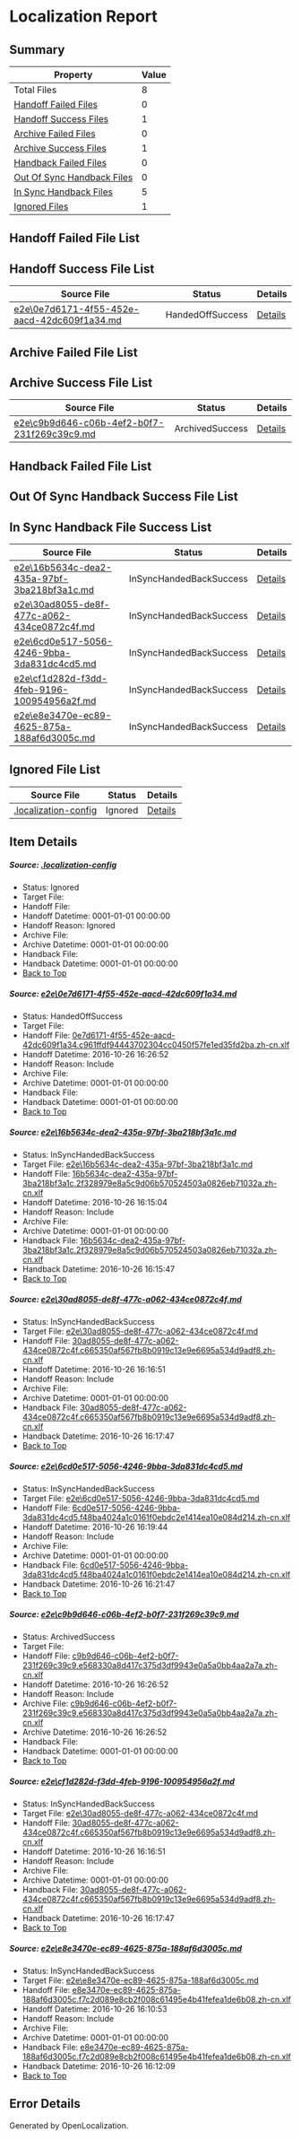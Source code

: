 # <a name='report-top'></a> Localization Report

## Summary
 Property | Value 
 -------- | ----- 
 Total Files | 8
[ Handoff Failed Files ](#handoff-failed-list)| 0
[ Handoff Success Files ](#handoff-success-list)| 1
[ Archive Failed Files ](#archive-failed-list)| 0
[ Archive Success Files ](#archive-success-list)| 1
[ Handback Failed Files ](#handback-failed-list)| 0
[ Out Of Sync Handback Files ](#outofsync-handback-success-list)| 0
[ In Sync Handback Files ](#insync-handback-success-list)| 5
[ Ignored Files ](#ignored-list)| 1

## <a name='handoff-failed-list'></a> Handoff Failed File List

## <a name='handoff-success-list'></a> Handoff Success File List
 Source File | Status | Details 
 ----------- | ------ | ------- 
 [e2e\0e7d6171-4f55-452e-aacd-42dc609f1a34.md](https://github.com/OpenLocalizationTestOrg/ol-test0/blob/23888d623ae2cd9ac2dce24aa2c5bd8f66d1ba70/e2e/0e7d6171-4f55-452e-aacd-42dc609f1a34.md) | HandedOffSuccess | [Details](#2a5d9741ff514cf1b55b0849fd7ac6ae58d422a71)

## <a name='archive-failed-list'></a> Archive Failed File List

## <a name='archive-success-list'></a> Archive Success File List
 Source File | Status | Details 
 ----------- | ------ | ------- 
 [e2e\c9b9d646-c06b-4ef2-b0f7-231f269c39c9.md](https://github.com/OpenLocalizationTestOrg/ol-test0/blob/e699ece93112fa49525e5349b44c65e765df4915/e2e/c9b9d646-c06b-4ef2-b0f7-231f269c39c9.md) | ArchivedSuccess | [Details](#35cd5d72fa79a63e74f0589c22a4678f21a523075)

## <a name='handback-failed-list'></a> Handback Failed File List

## <a name='outofsync-handback-success-list'></a> Out Of Sync Handback Success File List

## <a name='insync-handback-success-list'></a> In Sync Handback File Success List
 Source File | Status | Details 
 ----------- | ------ | ------- 
 [e2e\16b5634c-dea2-435a-97bf-3ba218bf3a1c.md](https://github.com/OpenLocalizationTestOrg/ol-test0/blob/9cccc96528b21ef6e967e2ac35c8280929934e1b/e2e/16b5634c-dea2-435a-97bf-3ba218bf3a1c.md) | InSyncHandedBackSuccess | [Details](#168037a8ec7f29187dfd80dc6b8d46a61cfd8b382)
 [e2e\30ad8055-de8f-477c-a062-434ce0872c4f.md](https://github.com/OpenLocalizationTestOrg/ol-test0/blob/e869364b5666b34a32719fd1cda52d931ad6d634/e2e/30ad8055-de8f-477c-a062-434ce0872c4f.md) | InSyncHandedBackSuccess | [Details](#0ef6de4dbfe60e9491d0493eb5afbf44fde560b23)
 [e2e\6cd0e517-5056-4246-9bba-3da831dc4cd5.md](https://github.com/OpenLocalizationTestOrg/ol-test0/blob/cf32f56953af258923f8744a423dff41d7ad2eb1/e2e/6cd0e517-5056-4246-9bba-3da831dc4cd5.md) | InSyncHandedBackSuccess | [Details](#b69e8e77ba36fcfc65a06beb17ee2a6fa707c1a74)
 [e2e\cf1d282d-f3dd-4feb-9196-100954956a2f.md](https://github.com/OpenLocalizationTestOrg/ol-test0/blob/23888d623ae2cd9ac2dce24aa2c5bd8f66d1ba70/e2e/cf1d282d-f3dd-4feb-9196-100954956a2f.md) | InSyncHandedBackSuccess | [Details](#0ef6de4dbfe60e9491d0493eb5afbf44fde560b26)
 [e2e\e8e3470e-ec89-4625-875a-188af6d3005c.md](https://github.com/OpenLocalizationTestOrg/ol-test0/blob/e45e4a9780a93c0373bcbbb11501e30d8eb10662/e2e/e8e3470e-ec89-4625-875a-188af6d3005c.md) | InSyncHandedBackSuccess | [Details](#5bd2ba881633f09bb8d771e97b6f4e8c9f882c487)

## <a name='ignored-list'></a> Ignored File List
 Source File | Status | Details 
 ----------- | ------ | ------- 
 [.localization-config](https://github.com/OpenLocalizationTestOrg/ol-test0/blob/23888d623ae2cd9ac2dce24aa2c5bd8f66d1ba70/.localization-config) | Ignored | [Details](#c268a05ecaa7ec85942ed632c29928ee5bd6da8d0)

## Item Details
##### <a name='c268a05ecaa7ec85942ed632c29928ee5bd6da8d0'></a> Source: [.localization-config](https://github.com/OpenLocalizationTestOrg/ol-test0/blob/23888d623ae2cd9ac2dce24aa2c5bd8f66d1ba70/.localization-config)
* Status: Ignored
* Target File: 
* Handoff File: 
* Handoff Datetime: 0001-01-01 00:00:00
* Handoff Reason: Ignored
* Archive File: 
* Archive Datetime: 0001-01-01 00:00:00
* Handback File: 
* Handback Datetime: 0001-01-01 00:00:00
* [Back to Top](#report-top)

##### <a name='2a5d9741ff514cf1b55b0849fd7ac6ae58d422a71'></a> Source: [e2e\0e7d6171-4f55-452e-aacd-42dc609f1a34.md](https://github.com/OpenLocalizationTestOrg/ol-test0/blob/23888d623ae2cd9ac2dce24aa2c5bd8f66d1ba70/e2e/0e7d6171-4f55-452e-aacd-42dc609f1a34.md)
* Status: HandedOffSuccess
* Target File: 
* Handoff File: [0e7d6171-4f55-452e-aacd-42dc609f1a34.c961ffdf94443702304cc0450f57fe1ed35fd2ba.zh-cn.xlf](https://github.com/OpenLocalizationTestOrg/ol-test0-handoff/blob/bfbb139c15fb150f766b413973e9e54ac20a3e8f/ol-handoff/OpenLocalizationTestOrg/ol-test0-zhcn/shujia/ht/0e7d6171-4f55-452e-aacd-42dc609f1a34.c961ffdf94443702304cc0450f57fe1ed35fd2ba.zh-cn.xlf)
* Handoff Datetime: 2016-10-26 16:26:52
* Handoff Reason: Include
* Archive File: 
* Archive Datetime: 0001-01-01 00:00:00
* Handback File: 
* Handback Datetime: 0001-01-01 00:00:00
* [Back to Top](#report-top)

##### <a name='168037a8ec7f29187dfd80dc6b8d46a61cfd8b382'></a> Source: [e2e\16b5634c-dea2-435a-97bf-3ba218bf3a1c.md](https://github.com/OpenLocalizationTestOrg/ol-test0/blob/9cccc96528b21ef6e967e2ac35c8280929934e1b/e2e/16b5634c-dea2-435a-97bf-3ba218bf3a1c.md)
* Status: InSyncHandedBackSuccess
* Target File: [e2e\16b5634c-dea2-435a-97bf-3ba218bf3a1c.md](https://github.com/OpenLocalizationTestOrg/ol-test0-zhcn/blob/6f465a4b4b65608367d03b8ccbb1f3ee07f55574/e2e/16b5634c-dea2-435a-97bf-3ba218bf3a1c.md)
* Handoff File: [16b5634c-dea2-435a-97bf-3ba218bf3a1c.2f328979e8a5c9d06b570524503a0826eb71032a.zh-cn.xlf](https://github.com/OpenLocalizationTestOrg/ol-test0-handoff/blob/433c1d239802e7bd379ac022ea3ada7efd28bd3c/ol-handoff/OpenLocalizationTestOrg/ol-test0-zhcn/shujia/ht/16b5634c-dea2-435a-97bf-3ba218bf3a1c.2f328979e8a5c9d06b570524503a0826eb71032a.zh-cn.xlf)
* Handoff Datetime: 2016-10-26 16:15:04
* Handoff Reason: Include
* Archive File: 
* Archive Datetime: 0001-01-01 00:00:00
* Handback File: [16b5634c-dea2-435a-97bf-3ba218bf3a1c.2f328979e8a5c9d06b570524503a0826eb71032a.zh-cn.xlf](https://github.com/OpenLocalizationTestOrg/ol-test0-handback/blob/32aec1c99de5a243e2a185487fdbf5ec8788138d/ol-handback/OpenLocalizationTestOrg/ol-test0-zhcn/shujia/ht/16b5634c-dea2-435a-97bf-3ba218bf3a1c.2f328979e8a5c9d06b570524503a0826eb71032a.zh-cn.xlf)
* Handback Datetime: 2016-10-26 16:15:47
* [Back to Top](#report-top)

##### <a name='0ef6de4dbfe60e9491d0493eb5afbf44fde560b23'></a> Source: [e2e\30ad8055-de8f-477c-a062-434ce0872c4f.md](https://github.com/OpenLocalizationTestOrg/ol-test0/blob/e869364b5666b34a32719fd1cda52d931ad6d634/e2e/30ad8055-de8f-477c-a062-434ce0872c4f.md)
* Status: InSyncHandedBackSuccess
* Target File: [e2e\30ad8055-de8f-477c-a062-434ce0872c4f.md](https://github.com/OpenLocalizationTestOrg/ol-test0-zhcn/blob/516bef9097ebd78d81cf5d465d5d633c702e20c7/e2e/30ad8055-de8f-477c-a062-434ce0872c4f.md)
* Handoff File: [30ad8055-de8f-477c-a062-434ce0872c4f.c665350af567fb8b0919c13e9e6695a534d9adf8.zh-cn.xlf](https://github.com/OpenLocalizationTestOrg/ol-test0-handoff/blob/157a8eb14ee68660983025087c2365688d6f2837/ol-handoff/OpenLocalizationTestOrg/ol-test0-zhcn/shujia/ht/30ad8055-de8f-477c-a062-434ce0872c4f.c665350af567fb8b0919c13e9e6695a534d9adf8.zh-cn.xlf)
* Handoff Datetime: 2016-10-26 16:16:51
* Handoff Reason: Include
* Archive File: 
* Archive Datetime: 0001-01-01 00:00:00
* Handback File: [30ad8055-de8f-477c-a062-434ce0872c4f.c665350af567fb8b0919c13e9e6695a534d9adf8.zh-cn.xlf](https://github.com/OpenLocalizationTestOrg/ol-test0-handback/blob/274eabb6785d0f2ef5199d79fa8e73cd1f1042b0/ol-handback/OpenLocalizationTestOrg/ol-test0-zhcn/shujia/ht/30ad8055-de8f-477c-a062-434ce0872c4f.c665350af567fb8b0919c13e9e6695a534d9adf8.zh-cn.xlf)
* Handback Datetime: 2016-10-26 16:17:47
* [Back to Top](#report-top)

##### <a name='b69e8e77ba36fcfc65a06beb17ee2a6fa707c1a74'></a> Source: [e2e\6cd0e517-5056-4246-9bba-3da831dc4cd5.md](https://github.com/OpenLocalizationTestOrg/ol-test0/blob/cf32f56953af258923f8744a423dff41d7ad2eb1/e2e/6cd0e517-5056-4246-9bba-3da831dc4cd5.md)
* Status: InSyncHandedBackSuccess
* Target File: [e2e\6cd0e517-5056-4246-9bba-3da831dc4cd5.md](https://github.com/OpenLocalizationTestOrg/ol-test0-zhcn/blob/490a45a34600969b33607070fc0bb6daac21e496/e2e/6cd0e517-5056-4246-9bba-3da831dc4cd5.md)
* Handoff File: [6cd0e517-5056-4246-9bba-3da831dc4cd5.f48ba4024a1c0161f0ebdc2e1414ea10e084d214.zh-cn.xlf](https://github.com/OpenLocalizationTestOrg/ol-test0-handoff/blob/624570b429edcee16ee63a435c8aaf7f41057eda/ol-handoff/OpenLocalizationTestOrg/ol-test0-zhcn/shujia/ht/6cd0e517-5056-4246-9bba-3da831dc4cd5.f48ba4024a1c0161f0ebdc2e1414ea10e084d214.zh-cn.xlf)
* Handoff Datetime: 2016-10-26 16:19:44
* Handoff Reason: Include
* Archive File: 
* Archive Datetime: 0001-01-01 00:00:00
* Handback File: [6cd0e517-5056-4246-9bba-3da831dc4cd5.f48ba4024a1c0161f0ebdc2e1414ea10e084d214.zh-cn.xlf](https://github.com/OpenLocalizationTestOrg/ol-test0-handback/blob/b5efcaeb55883acd7201d743d7a05964cf6867a1/ol-handback/OpenLocalizationTestOrg/ol-test0-zhcn/shujia/ht/6cd0e517-5056-4246-9bba-3da831dc4cd5.f48ba4024a1c0161f0ebdc2e1414ea10e084d214.zh-cn.xlf)
* Handback Datetime: 2016-10-26 16:21:47
* [Back to Top](#report-top)

##### <a name='35cd5d72fa79a63e74f0589c22a4678f21a523075'></a> Source: [e2e\c9b9d646-c06b-4ef2-b0f7-231f269c39c9.md](https://github.com/OpenLocalizationTestOrg/ol-test0/blob/e699ece93112fa49525e5349b44c65e765df4915/e2e/c9b9d646-c06b-4ef2-b0f7-231f269c39c9.md)
* Status: ArchivedSuccess
* Target File: 
* Handoff File: [c9b9d646-c06b-4ef2-b0f7-231f269c39c9.e568330a8d417c375d3df9943e0a5a0bb4aa2a7a.zh-cn.xlf](https://github.com/OpenLocalizationTestOrg/ol-test0-handoff/blob/bfbb139c15fb150f766b413973e9e54ac20a3e8f/ol-handoff/OpenLocalizationTestOrg/ol-test0-zhcn/shujia/ht/c9b9d646-c06b-4ef2-b0f7-231f269c39c9.e568330a8d417c375d3df9943e0a5a0bb4aa2a7a.zh-cn.xlf)
* Handoff Datetime: 2016-10-26 16:26:52
* Handoff Reason: Include
* Archive File: [c9b9d646-c06b-4ef2-b0f7-231f269c39c9.e568330a8d417c375d3df9943e0a5a0bb4aa2a7a.zh-cn.xlf](https://github.com/OpenLocalizationTestOrg/ol-test0-handoff/blob/b7fb6f00e1c1fea13745fd804c9540cec2cbc9d9/ol-archive/OpenLocalizationTestOrg/ol-test0-zhcn/shujia/ht/c9b9d646-c06b-4ef2-b0f7-231f269c39c9.e568330a8d417c375d3df9943e0a5a0bb4aa2a7a.zh-cn.xlf)
* Archive Datetime: 2016-10-26 16:26:52
* Handback File: 
* Handback Datetime: 0001-01-01 00:00:00
* [Back to Top](#report-top)

##### <a name='0ef6de4dbfe60e9491d0493eb5afbf44fde560b26'></a> Source: [e2e\cf1d282d-f3dd-4feb-9196-100954956a2f.md](https://github.com/OpenLocalizationTestOrg/ol-test0/blob/23888d623ae2cd9ac2dce24aa2c5bd8f66d1ba70/e2e/cf1d282d-f3dd-4feb-9196-100954956a2f.md)
* Status: InSyncHandedBackSuccess
* Target File: [e2e\30ad8055-de8f-477c-a062-434ce0872c4f.md](https://github.com/OpenLocalizationTestOrg/ol-test0-zhcn/blob/516bef9097ebd78d81cf5d465d5d633c702e20c7/e2e/30ad8055-de8f-477c-a062-434ce0872c4f.md)
* Handoff File: [30ad8055-de8f-477c-a062-434ce0872c4f.c665350af567fb8b0919c13e9e6695a534d9adf8.zh-cn.xlf](https://github.com/OpenLocalizationTestOrg/ol-test0-handoff/blob/157a8eb14ee68660983025087c2365688d6f2837/ol-handoff/OpenLocalizationTestOrg/ol-test0-zhcn/shujia/ht/30ad8055-de8f-477c-a062-434ce0872c4f.c665350af567fb8b0919c13e9e6695a534d9adf8.zh-cn.xlf)
* Handoff Datetime: 2016-10-26 16:16:51
* Handoff Reason: Include
* Archive File: 
* Archive Datetime: 0001-01-01 00:00:00
* Handback File: [30ad8055-de8f-477c-a062-434ce0872c4f.c665350af567fb8b0919c13e9e6695a534d9adf8.zh-cn.xlf](https://github.com/OpenLocalizationTestOrg/ol-test0-handback/blob/274eabb6785d0f2ef5199d79fa8e73cd1f1042b0/ol-handback/OpenLocalizationTestOrg/ol-test0-zhcn/shujia/ht/30ad8055-de8f-477c-a062-434ce0872c4f.c665350af567fb8b0919c13e9e6695a534d9adf8.zh-cn.xlf)
* Handback Datetime: 2016-10-26 16:17:47
* [Back to Top](#report-top)

##### <a name='5bd2ba881633f09bb8d771e97b6f4e8c9f882c487'></a> Source: [e2e\e8e3470e-ec89-4625-875a-188af6d3005c.md](https://github.com/OpenLocalizationTestOrg/ol-test0/blob/e45e4a9780a93c0373bcbbb11501e30d8eb10662/e2e/e8e3470e-ec89-4625-875a-188af6d3005c.md)
* Status: InSyncHandedBackSuccess
* Target File: [e2e\e8e3470e-ec89-4625-875a-188af6d3005c.md](https://github.com/OpenLocalizationTestOrg/ol-test0-zhcn/blob/68efed0d73eb9b59b6f186da23f40c3ddc994cea/e2e/e8e3470e-ec89-4625-875a-188af6d3005c.md)
* Handoff File: [e8e3470e-ec89-4625-875a-188af6d3005c.f7c2d089e8cb2f008c61495e4b41fefea1de6b08.zh-cn.xlf](https://github.com/OpenLocalizationTestOrg/ol-test0-handoff/blob/6ecd8c5eaa6142e165ef6a72266ce2c7fcb8c462/ol-handoff/OpenLocalizationTestOrg/ol-test0-zhcn/shujia/ht/e8e3470e-ec89-4625-875a-188af6d3005c.f7c2d089e8cb2f008c61495e4b41fefea1de6b08.zh-cn.xlf)
* Handoff Datetime: 2016-10-26 16:10:53
* Handoff Reason: Include
* Archive File: 
* Archive Datetime: 0001-01-01 00:00:00
* Handback File: [e8e3470e-ec89-4625-875a-188af6d3005c.f7c2d089e8cb2f008c61495e4b41fefea1de6b08.zh-cn.xlf](https://github.com/OpenLocalizationTestOrg/ol-test0-handback/blob/7650ceec98daec7317a27cc573255f89234abd42/ol-handback/OpenLocalizationTestOrg/ol-test0-zhcn/shujia/ht/e8e3470e-ec89-4625-875a-188af6d3005c.f7c2d089e8cb2f008c61495e4b41fefea1de6b08.zh-cn.xlf)
* Handback Datetime: 2016-10-26 16:12:09
* [Back to Top](#report-top)


## Error Details

Generated by OpenLocalization.
